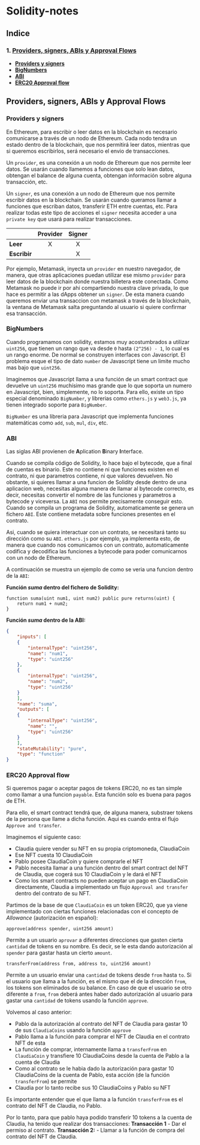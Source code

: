 # Solidity-notes

## Indice
### 1. **[Providers, signers, ABIs y Approval Flows](##providers,-signers,-ABIs-y-Approval-Flows)**
* **[Providers y signers](###providers-y-signers)**
* **[BigNumbers](###BigNumbers)**
* **[ABI](###ABI)**
* **[ERC20 Approval flow](#erc20-approval-flow)**
## Providers, signers, ABIs y Approval Flows
### Providers y signers
En Ethereum, para escribir o leer datos en la blockchain es necesario comunicarse a través de un nodo de Ethereum. Cada nodo tendra un estado dentro de la blockchain, que nos permitirá leer datos, mientras que si queremos escribirlos, será necesario el envio de transacciones.

Un `provider`, es una conexión a un nodo de Ethereum que nos permite leer datos. Se usarán cuando llamemos a funciones que solo lean datos, obtengan el balance de alguna cuenta, obtengan información sobre alguna transacción, etc.

Un `signer`, es una conexión a un nodo de Ethereum que nos permite escribir datos en la blockchain. Se usarán cuando queramos llamar a funciones que escriban datos, transferir ETH entre cuentas, etc. Para realizar todas este tipo de acciones el `signer` necesita acceder a una `private key` que usará para realizar transacciones.

|              | Provider | Signer |
| ------------ | :------: | :----: |
| **Leer**     |    X     |   X    |
| **Escribir** |          |   X    |

Por ejemplo, Metamask, inyecta un `provider` en nuestro navegador, de manera, que otras aplicaciones puedan utilizar ese mismo `provider` para leer datos de la blockchain donde nuestra billetera este conectada. Como Metamask no puede ir por ahi compartiendo nuestra clave privada, lo que hace es permitir a las dApps obtener un `signer`. De esta manera cuando queremos enviar una transaccion con metamask a través de la blockchain, la ventana de Metamask salta preguntando al usuario si quiere confirmar esa transacción.

### BigNumbers
Cuando programamos con solidity, estamos muy acostumbrados a utilizar `uint256`, que tienen un rango que va desde `0` hasta `(2^256) - 1`, lo cual es un rango enorme. De normal se construyen interfaces con Javascript. El problema esque el tipo de dato `number` de Javascript tiene un limite mucho mas bajo que `uint256`.

Imaginemos que Javascript llama a una función de un smart contract que devuelve un `uint256` muchísimo mas grande que lo que soporta un numero en Javascript, bien, simplemente, no lo soporta. Para ello, existe un tipo especial denominado `BigNumber`, y librerias como `ethers.js` y `web3.js`, ya tienen integrado soporte para `BigNumber`.

`BigNumber` es una libreria para Javascript que implementa funciones matemáticas como `add`, `sub`, `mul`, `div`, etc.

### ABI
Las siglas ABI provienen de **A**plication **B**inary **I**nterface.

Cuando se compila código de Solidity, lo hace bajo el bytecode, que a final de cuentas es binario. Este no contiene ni que funciones existen en el contrato, ni que parametros contiene, ni que valores devuelven. No obstante, si quieres llamar a una funcion de Solidity desde dentro de una aplicacion web, necesitas alguna manera de llamar al bytecode correcto, es decir, necesitas convertir el nombre de las funciones y parametros a bytecode y viceversa. 
La `ABI` nos permite precisamente conseguir esto. Cuando se compila un programa de Solidity, automaticamente se genera un fichero `ABI`. Este contiene metadata sobre funciones presentes en el contrato. 

Asi, cuando se quiera interactuar con un contrato, se necesitará tanto su dirección como su `ABI`. `ethers.js` por ejemplo, ya implementa esto, de manera que cuando nos comunicamos con un contrato, automaticamente codifica y decodifica las funciones a bytecode para poder comunicarnos con un nodo de Ethereum. 

A continuación se muestra un ejemplo de como se veria una funcion dentro de la `ABI`:

**Función *suma* dentro del fichero de Solidity:**
```solidity
function suma(uint num1, uint num2) public pure returns(uint) {
    return num1 + num2;
}
```

**Función *suma* dentro de la ABI:**
```json
{
    "inputs": [
    {
        "internalType": "uint256",
        "name": "num1",
        "type": "uint256"
    },
    {
        "internalType": "uint256",
        "name": "num2",
        "type": "uint256"
    }
    ],
    "name": "suma",
    "outputs": [
    {
        "internalType": "uint256",
        "name": "",
        "type": "uint256"
    }
    ],
    "stateMutability": "pure",
    "type": "function"
}
```

### ERC20 Approval flow
Si queremos pagar o aceptar pagos de tokens ERC20, no es tan simple como llamar a una funcion `payable`. Esta función solo es buena para pagos de ETH. 

Para ello, el smart contract tendrá que, de alguna manera, substraer tokens de la persona que llame a dicha función. Aqui es cuando entra el flujo `Approve and transfer`.

Imaginemos el siguiente caso:
* Claudia quiere vender su NFT en su propia criptomoneda, ClaudiaCoin
* Ese NFT cuesta 10 ClaudiaCoin
* Pablo posee ClaudiaCoin y quiere comprarle el NFT
* Pablo necesita llamar a una función dentro del smart contract del NFT de Claudia, que cogerá sus 10 ClaudiaCoin y le dará el NFT
* Como los smart contracts no pueden aceptar un pago en ClaudiaCoin directamente, Claudia a implementado un flujo `Approval and transfer` dentro del contrato de su NFT.

Partimos de la base de que `ClaudiaCoin` es un token ERC20, que ya viene implementado con ciertas funciones relacionadas con el concepto de *Allowance* (autorización en español):

```solidity 
approve(address spender, uint256 amount)
```
Permite a un usuario `aprovar` a diferentes direcciones que gasten cierta `cantidad` de tokens en su nombre. Es decir, se le esta dando autorización al `spender` para gastar hasta un cierto `amount`.

```solidity 
transferFrom(address from, address to, uint256 amount)
```

Permite a un usuario enviar una `cantidad` de tokens desde `from` hasta `to`. Si el usuario que llama a la función, es el mismo que el de la dirección `from`, los tokens son eliminados de su balance. En caso de que el usuario se otro diferente a `from`, `from` deberá antes haber dado autorización al usuario para gastar una `cantidad` de tokens usando la función `approve`.

Volvemos al caso anterior:
* Pablo da la autorización al contrato del NFT de Claudia para gastar 10 de sus `ClaudiaCoins` usando la función `approve`
* Pablo llama a la función para comprar el NFT de Claudia en el contrato NFT de esta
* La función de comprar, internamente llama a `transferFrom` en `ClaudiaCoin` y transfiere 10 ClaudiaCoins desde la cuenta de Pablo a la cuenta de Claudia
* Como al contrato se le habia dado la autorización para gastar 10 ClaudiaCoins de la cuenta de Pablo, esta acción (de la función `transferFrom`) se permite
* Claudia por lo tanto recibe sus 10 ClaudiaCoins y Pablo su NFT

Es importante entender que el que llama a la función `transferFrom` es el contrato del NFT de Claudia, no Pablo.

Por lo tanto, para que pablo haya podido transferir 10 tokens a la cuenta de Claudia, ha tenido que realizar dos transacciones: **Transacción 1** - Dar el permiso al contrato. **Transacción 2:** - Llamar a la función de compra del contrato del NFT de Claudia.